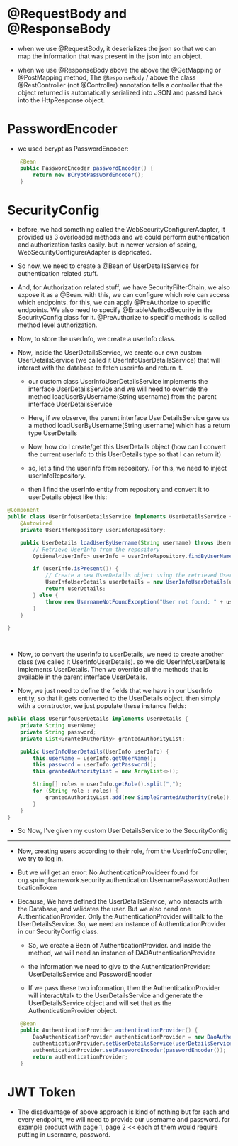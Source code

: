 # @RequestBody and @ResponseBody

- when we use @RequestBody, it deserializes the json so that we can map the information that was present in the json into an object.

- when we use @ResponseBody above the above the @GetMapping or @PostMapping method, The `@ResponseBody` / above the class @RestController (not @Controller) annotation tells a controller that the object returned is automatically serialized into JSON and passed back into the HttpResponse object.



# PasswordEncoder

- we used bcrypt as PasswordEncoder:

```java
    @Bean
    public PasswordEncoder passwordEncoder() {
        return new BCryptPasswordEncoder();
    }
```

 

# SecurityConfig

- before, we had something called the WebSecurityConfigurerAdapter, It provided us 3 overloaded methods and we could perform authentication and authorization tasks easily. but in newer version of spring, WebSecurityConfigurerAdapter is depricated.

- So now, we need to create a @Bean of UserDetailsService for authentication related stuff.

- And, for Authorization related stuff, we have SecurityFilterChain, we also expose it as a @Bean. with this, we can configure which role can access which endpoints. for this, we can apply @PreAuthorize to specific endpoints. We also need to specify @EnableMethodSecurity in the SecurityConfig class for it. @PreAuthorize to specific methods is called method level authorization.

- Now, to store the userInfo, we create a userInfo class.

- Now, inside the UserDetailsService, we create our own custom UserDetailsService (we called it UserInfoUserDetailsService) that will interact with the database to fetch userinfo and return it.
  
  - our custom class UserInfoUserDetailsService implements the interface UserDetailsService and we will need to override the method loadUserByUsername(String username) from the parent interface UserDetailsService
  
  - Here, if we observe, the parent interface UserDetailsService gave us a method loadUserByUsername(String username) which has a return type UserDetails
  
  - Now, how do I create/get this UserDetails object (how can I convert the current userInfo to this UserDetails type so that I can return it)
  
  - so, let's find the userInfo from repository. For this, we need to inject userInfoRepository.
  
  - then I find the userInfo entity from repository and convert it to userDetails object like this:

```java
@Component
public class UserInfoUserDetailsService implements UserDetailsService {
    @Autowired
    private UserInfoRepository userInfoRepository;

    public UserDetails loadUserByUsername(String username) throws UsernameNotFoundException {
        // Retrieve UserInfo from the repository
        Optional<UserInfo> userInfo = userInfoRepository.findByUserName(username);

        if (userInfo.isPresent()) {
            // Create a new UserDetails object using the retrieved UserInfo
            UserInfoUserDetails userDetails = new UserInfoUserDetails(userInfo.get());
            return userDetails;
        } else {
            throw new UsernameNotFoundException("User not found: " + username);
        }
    }

}

        
```

- Now, to convert the userInfo to userDetails, we need to create another class (we called it UserInfoUserDetails). so we did UserInfoUserDetails implements UserDetails. Then we override all the methods that is available in the parent interface UserDetails.

- Now, we just need to define the fields that we have in our UserInfo entity, so that it gets converted to the UserDetails object. then simply with a constructor, we just populate these instance fields:

```java
public class UserInfoUserDetails implements UserDetails {
    private String userName;
    private String password;
    private List<GrantedAuthority> grantedAuthorityList;

    public UserInfoUserDetails(UserInfo userInfo) {
        this.userName = userInfo.getUserName();
        this.password = userInfo.getPassword();
        this.grantedAuthorityList = new ArrayList<>();

        String[] roles = userInfo.getRole().split(",");
        for (String role : roles) {
            grantedAuthorityList.add(new SimpleGrantedAuthority(role));
        }
    }
}
```

- So Now, I've given my custom UserDetailsService to the SecurityConfig
- --------

- Now, creating users according to their role, from the UserInfoController, we try to log in.

- But we will get an error: No AuthenticationProvideer found for org.springframework.security.authentication.UsernamePasswordAuthenticationToken

- Because, We have defined the UserDetailsService, who interacts with the Database, and validates the user. But we also need one AuthenticationProvider. Only the AuthenticationProvider will talk to the UserDetailsService. So, we need an instance of AuthenticationProvider in our SecurityConfig class.
  
  - So, we create a Bean of AuthenticationProvider. and inside the method, we will need an instance of DAOAuthenticationProvider
  
  - the information we need to give to the AuthenticationProvider: UserDetailsService and PasswordEncoder
  
  - If we pass these two information, then the AuthenticationProvider will interact/talk to the UserDetailsService and generate the UserDetailsService object and will set that as the AuthenticationProvider object.

```java
    @Bean
    public AuthenticationProvider authenticationProvider() {
        DaoAuthenticationProvider authenticationProvider = new DaoAuthenticationProvider();
        authenticationProvider.setUserDetailsService(userDetailsService());
        authenticationProvider.setPasswordEncoder(passwordEncoder());
        return authenticationProvider;
    }
```



# JWT Token

- The disadvantage of above approach is kind of nothing but for each and every endpoint, we will need to provide our username and password. for example product with page 1, page 2 << each of them would require putting in username, password.
